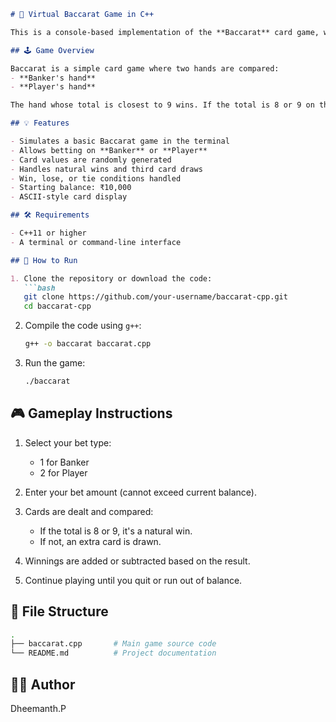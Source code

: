 
````markdown
# 🎴 Virtual Baccarat Game in C++

This is a console-based implementation of the **Baccarat** card game, written in C++. The game simulates a virtual casino experience where a player can place bets on the **Banker** or the **Player**, and cards are drawn according to Baccarat rules.

## 🕹️ Game Overview

Baccarat is a simple card game where two hands are compared:
- **Banker's hand**
- **Player's hand**

The hand whose total is closest to 9 wins. If the total is 8 or 9 on the first two cards, it's called a **natural win**, and no more cards are drawn. Otherwise, a third card might be drawn based on simple rules.

## 💡 Features

- Simulates a basic Baccarat game in the terminal
- Allows betting on **Banker** or **Player**
- Card values are randomly generated
- Handles natural wins and third card draws
- Win, lose, or tie conditions handled
- Starting balance: ₹10,000
- ASCII-style card display

## 🛠️ Requirements

- C++11 or higher
- A terminal or command-line interface

## 🚀 How to Run

1. Clone the repository or download the code:
   ```bash
   git clone https://github.com/your-username/baccarat-cpp.git
   cd baccarat-cpp
````

2. Compile the code using `g++`:

   ```bash
   g++ -o baccarat baccarat.cpp
   ```

3. Run the game:

   ```bash
   ./baccarat
   ```

## 🎮 Gameplay Instructions

1. Select your bet type:

   * 1 for Banker
   * 2 for Player

2. Enter your bet amount (cannot exceed current balance).

3. Cards are dealt and compared:

   * If the total is 8 or 9, it's a natural win.
   * If not, an extra card is drawn.

4. Winnings are added or subtracted based on the result.

5. Continue playing until you quit or run out of balance.

## 📁 File Structure

```bash
.
├── baccarat.cpp       # Main game source code
└── README.md          # Project documentation
```

## 🧑‍💻 Author

Dheemanth.P

